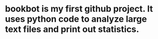 # bookbot is my first github project. It uses python code to analyze large text files and print out statistics. 